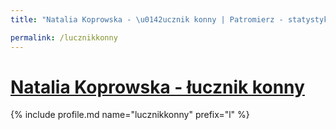 ```yaml
---
title: "Natalia Koprowska - \u0142ucznik konny | Patromierz - statystyki Patronite.pl"

permalink: /lucznikkonny
---
```


# [Natalia Koprowska - łucznik konny](https://patronite.pl/lucznikkonny)

{% include profile.md name="lucznikkonny" prefix="l" %}
